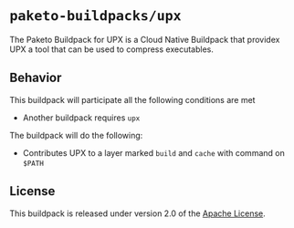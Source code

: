 # `paketo-buildpacks/upx`

The Paketo Buildpack for UPX is a Cloud Native Buildpack that providex UPX a tool that can be used to compress executables.

## Behavior

This buildpack will participate all the following conditions are met

* Another buildpack requires `upx`

The buildpack will do the following:

* Contributes UPX to a layer marked `build` and `cache` with command on `$PATH`

## License

This buildpack is released under version 2.0 of the [Apache License][a].

[a]: http://www.apache.org/licenses/LICENSE-2.0
